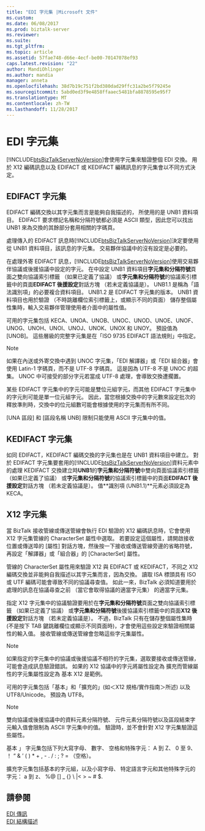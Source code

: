 ```yaml
---
title: "EDI 字元集 |Microsoft 文件"
ms.custom: 
ms.date: 06/08/2017
ms.prod: biztalk-server
ms.reviewer: 
ms.suite: 
ms.tgt_pltfrm: 
ms.topic: article
ms.assetid: 57fae748-d66e-4ecf-be00-70147078ef93
caps.latest.revision: "22"
author: MandiOhlinger
ms.author: mandia
manager: anneta
ms.openlocfilehash: 38d7b19c751f2bd380dad29ffc31a2be5f79245e
ms.sourcegitcommit: 5abd0ed3f9e4858ffaaec5481bfa8878595e95f7
ms.translationtype: MT
ms.contentlocale: zh-TW
ms.lasthandoff: 11/28/2017
---
```

# <a name="edi-character-sets"></a>EDI 字元集
[!INCLUDE[btsBizTalkServerNoVersion](../includes/btsbiztalkservernoversion-md.md)]會使用字元集來驗證整個 EDI 交換。 用於 X12 編碼訊息以及 EDIFACT 或 KEDIFACT 編碼訊息的字元集會以不同方式決定。  
  
## <a name="edifact-character-set"></a>EDIFACT 字元集  
 EDIFACT 編碼交換以其字元集而言是能夠自我描述的， 所使用的是 UNB1 資料項目。 EDIFACT 要求標記名稱和分隔符號都必須是 ASCII 類型，因此您可以找出 UNB1 來為交換的其餘部分套用相關的字碼頁。  
  
 處理傳入的 EDIFACT 訊息時[!INCLUDE[btsBizTalkServerNoVersion](../includes/btsbiztalkservernoversion-md.md)]決定要使用從 UNB1 資料項目，該訊息的字元集。 交易夥伴協議中的沒有設定是必要的。  
  
 在處理外寄 EDIFACT 訊息，[!INCLUDE[btsBizTalkServerNoVersion](../includes/btsbiztalkservernoversion-md.md)]使用交易夥伴協議或後援協議中設定的字元。 在中設定 UNB1 資料項目**字元集和分隔符號**頁面之雙向協議索引標籤 （如果已定義了協議） 或**字元集和分隔符號**的協議索引標籤中的頁面**EDIFACT 後援設定**對話方塊 （若未定義協議是）。 UNB1.1 是稱為「語法識別項」的必要複合資料項目。 UNB1.2 是 EDIFACT 字元集的版本。 UNB1 資料項目也用於驗證 （不時跳離欄位索引標籤上，或顯示不同的頁面） 儲存整個屬性集時，輸入交易夥伴管理使用者介面中的屬性值。  
  
 可用的字元集包括 KECA、UNOA、UNOB、UNOC、UNOD、UNOE、UNOF、UNOG、UNOH、UNOI、UNOJ、UNOK、UNOX 和 UNOY。 預設值為 [UNOB]。 這些層級的完整字元集是在「ISO 9735 EDIFACT 語法規則」中指定。  
  
> [!NOTE]
>  如果在內送或外寄交換中遇到 UNOC 字元集，「EDI 解譯器」或「EDI 組合器」會使用 Latin-1 字碼頁，而不是 UTF-8 字碼頁。 這是因為 UTF-8 不是 UNOC 的超集。 UNOC 中可接受的部分字元若當成 UTF-8 處理，會導致交換遭擱置。  
  
 某些 EDIFACT 字元集中的字元可能是雙位元組字元，而其他 EDIFACT 字元集中的字元則可能是單一位元組字元。 因此，當您根據交換中的字元數來設定批次的釋放準則時，交換中的位元組數可能會根據使用的字元集而有所不同。  
  
 [UNA 區段] 和 [區段名稱 UNB] 限制只能使用 ASCII 字元集中的值。  
  
## <a name="kedifact-character-set"></a>KEDIFACT 字元集  
 如同 EDIFACT，KEDIFACT 編碼交換的字元集也是在 UNB1 資料項目中建立。 對於 EDIFACT 字元集要套用的[!INCLUDE[btsBizTalkServerNoVersion](../includes/btsbiztalkservernoversion-md.md)]資料元素中的處理 KEDIFACT 交換建立時**UNB1**的**字元集和分隔符號**中雙向頁面協議索引標籤 （如果已定義了協議） 或**字元集和分隔符號**的協議索引標籤中的頁面**EDIFACT 後援設定**對話方塊 （若未定義協議是）。 值**識別項 (UNB1.1)**元素必須設定為 KECA。  
  
## <a name="x12-character-set"></a>X12 字元集  
 當 BizTalk 接收管線或傳送管線會執行 EDI 驗證的 X12 編碼訊息時，它會使用 X12 字元集管線的 CharacterSet 屬性中選取。 若要設定這個屬性，請開啟接收位置或傳送埠的 [屬性] 對話方塊，然後按一下接收或傳送管線旁邊的省略符號，再設定「解譯器」或「組合器」的 [CharacterSet] 屬性。  
  
 管線的 CharacterSet 屬性用來驗證 X12 與 EDIFACT 或 KEDIFACT，不同之 X12 編碼交換並非能夠自我描述以其字元集而言，因為交換。 讀取 ISA 標頭具有 ISO 或 UTF 編碼可能會導致不同的協議尋查值。 如此一來，BizTalk 必須知道要用於處理的訊息在協議尋查之前 （當它會取得協議的適當字元集） 的適當字元集。  
  
 指定 X12 字元集中的協議驗證要用於在**字元集和分隔符號**頁面之雙向協議索引標籤 （如果已定義了協議） 或**字元集和分隔符號**後援協議索引標籤中的頁面**X12 後援設定**對話方塊 （若未定義協議是）。 不過，BizTalk 只有在儲存整個屬性集時 (不是按下 TAB 鍵跳離欄位或顯示不同頁面時)，才會使用這些設定來驗證相關屬性的輸入值。 接收管線或傳送管線會忽略這些字元集屬性。  
  
> [!NOTE]
>  如果指定的字元集中的協議或後援協議不相符的字元集，選取要接收或傳送管線，可能會造成訊息驗證錯誤。 如果的 X12 協議中的字元將屬性設定為 擴充而管線屬性的字元集屬性設定為 基本 X12 是範例。  
  
 可用的字元集包括「基本」和「擴充的」(如＜X12 規格/實作指南＞所述) 以及 UTF8/Unicode。 預設為 UTF8。  
  
> [!NOTE]
>  雙向協議或後援協議中的資料元素分隔符號、 元件元素分隔符號以及區段結束字元輸入值會限制為 ASCII 字元集中的值。 驗證時，並不會針對 X12 字元集驗證這些屬性。  
  
 基本 」 字元集包括下列大寫字母、 數字、 空格和特殊字元： A 到 Z、 0 至 9、 ！ “ & ’ ( ) * + , - . / : ; ? = （空格）。  
  
 擴充字元集包括基本的字元組，以及小寫字母、 特定語言字元和其他特殊字元的字元： a 到 z、 %@ [] _ {} \ &#124;\< \> ~ # $.  
  
## <a name="see-also"></a>請參閱  
 [EDI 傳訊](../core/edi-messaging.md)   
 [EDI 結構描述](../core/edi-schemas.md)